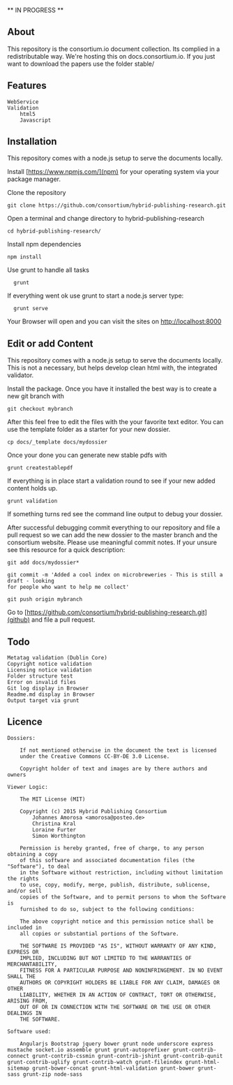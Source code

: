 ** IN PROGRESS **

About
-----
This repository is the consortium.io document collection. Its complied in a redistributable way.
We're hosting this on docs.consortium.io. If you just want to download the papers use the
folder stable/

Features
--------
 	WebService
 	Validation
 		html5
 		Javascript

Installation
------------
This repository comes with a node.js setup to serve the documents locally.

Install [https://www.npmjs.com/](npm) for your operating system via your package manager.


Clone the repository
	
	git clone https://github.com/consortium/hybrid-publishing-research.git

Open a terminal and change directory to hybrid-publishing-research

	cd hybrid-publishing-research/

Install npm dependencies

	npm install

Use grunt to handle all tasks

	  grunt 

If everything went ok use grunt to start a node.js server type:

	  grunt serve

Your Browser will open and you can visit the sites on [http://localhost:8000](http://localhost:8000)

Edit or add Content
-------------------

This repository comes with a node.js setup to serve the documents locally. 
This is not a necessary, but helps develop clean html with, the integrated 
validator.

Install the package. Once you have it installed the best way is to create
a new git branch with

	git checkout mybranch

After this feel free to edit the files with the your favorite text editor. You 
can use the template folder as a starter for your new dossier.

	cp docs/_template docs/mydossier


<TODO>
Once your done you can generate new stable pdfs with

	grunt createstablepdf
</TODO>

If everything is in place start a validation round to see if your new added
content holds up.

	grunt validation

If something turns red see the command line output to debug your dossier.

After successful debugging commit everything to our repository and file a pull request
so we can add the new dossier to the master branch and the consortium website. Please
use meaningful commit notes. If your unsure see this resource for a quick description:
	
	git add docs/mydossier*

	git commit -m 'Added a cool index on microbreweries - This is still a draft - looking 
	for people who want to help me collect'

	git push origin mybranch

Go to [https://github.com/consortium/hybrid-publishing-research.git](github) and file a pull request.

Todo
----
	Metatag validation (Dublin Core)
	Copyright notice validation
	Licensing notice validation
	Folder structure test
	Error on invalid files
	Git log display in Browser
	Readme.md display in Browser
	Output target via grunt

Licence
-------

	Dossiers:

		If not mentioned otherwise in the document the text is licensed
		under the Creative Commons CC-BY-DE 3.0 License.

		Copyright holder of text and images are by there authors and owners

	Viewer Logic:

		The MIT License (MIT)
	 	
	 	Copyright (c) 2015 Hybrid Publishing Consortium
 			Johannes Amorosa <amorosa@posteo.de>
 			Christina Kral
 			Loraine Furter
 			Simon Worthington

		Permission is hereby granted, free of charge, to any person obtaining a copy
		of this software and associated documentation files (the "Software"), to deal
		in the Software without restriction, including without limitation the rights
		to use, copy, modify, merge, publish, distribute, sublicense, and/or sell
		copies of the Software, and to permit persons to whom the Software is
		furnished to do so, subject to the following conditions:

		The above copyright notice and this permission notice shall be included in
		all copies or substantial portions of the Software.

		THE SOFTWARE IS PROVIDED "AS IS", WITHOUT WARRANTY OF ANY KIND, EXPRESS OR
		IMPLIED, INCLUDING BUT NOT LIMITED TO THE WARRANTIES OF MERCHANTABILITY,
		FITNESS FOR A PARTICULAR PURPOSE AND NONINFRINGEMENT. IN NO EVENT SHALL THE
		AUTHORS OR COPYRIGHT HOLDERS BE LIABLE FOR ANY CLAIM, DAMAGES OR OTHER
		LIABILITY, WHETHER IN AN ACTION OF CONTRACT, TORT OR OTHERWISE, ARISING FROM,
		OUT OF OR IN CONNECTION WITH THE SOFTWARE OR THE USE OR OTHER DEALINGS IN
		THE SOFTWARE.

	Software used:
 	
 		Angularjs Bootstrap jquery bower grunt node underscore express mustache socket.io assemble grunt grunt-autoprefixer grunt-contrib-connect grunt-contrib-cssmin grunt-contrib-jshint grunt-contrib-qunit grunt-contrib-uglify grunt-contrib-watch grunt-fileindex grunt-html-sitemap grunt-bower-concat grunt-html-validation grunt-bower grunt-sass grunt-zip node-sass
